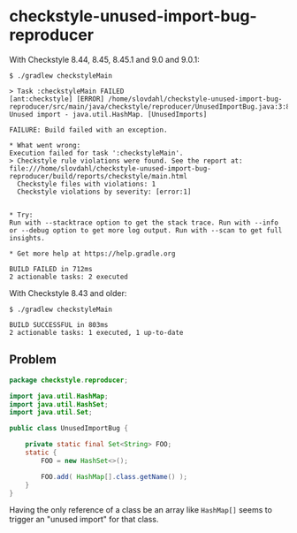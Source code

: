 # checkstyle-unused-import-bug-reproducer

With Checkstyle 8.44, 8.45, 8.45.1 and 9.0 and 9.0.1:

```
$ ./gradlew checkstyleMain

> Task :checkstyleMain FAILED
[ant:checkstyle] [ERROR] /home/slovdahl/checkstyle-unused-import-bug-reproducer/src/main/java/checkstyle/reproducer/UnusedImportBug.java:3:8: Unused import - java.util.HashMap. [UnusedImports]

FAILURE: Build failed with an exception.

* What went wrong:
Execution failed for task ':checkstyleMain'.
> Checkstyle rule violations were found. See the report at: file:///home/slovdahl/checkstyle-unused-import-bug-reproducer/build/reports/checkstyle/main.html
  Checkstyle files with violations: 1
  Checkstyle violations by severity: [error:1]


* Try:
Run with --stacktrace option to get the stack trace. Run with --info or --debug option to get more log output. Run with --scan to get full insights.

* Get more help at https://help.gradle.org

BUILD FAILED in 712ms
2 actionable tasks: 2 executed
```

With Checkstyle 8.43 and older:

```
$ ./gradlew checkstyleMain

BUILD SUCCESSFUL in 803ms
2 actionable tasks: 1 executed, 1 up-to-date
```

## Problem

```java
package checkstyle.reproducer;

import java.util.HashMap;
import java.util.HashSet;
import java.util.Set;

public class UnusedImportBug {

    private static final Set<String> FOO;
    static {
        FOO = new HashSet<>();

        FOO.add( HashMap[].class.getName() );
    }
}
```

Having the only reference of a class be an array like `HashMap[]` seems to trigger an "unused import" for that class.
